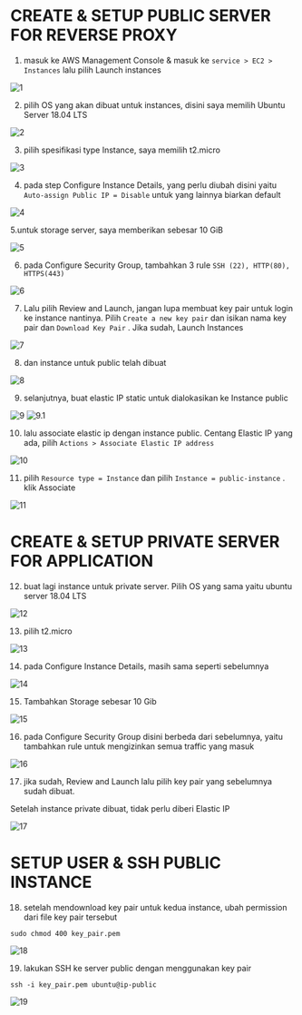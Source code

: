 # CREATE & SETUP PUBLIC SERVER FOR REVERSE PROXY

1. masuk ke AWS Management Console & masuk ke `service > EC2 > Instances` lalu pilih Launch instances

![1](assets/01.png)

2. pilih OS yang akan dibuat untuk instances, disini saya memilih Ubuntu Server 18.04 LTS

![2](assets/02.png)

3. pilih spesifikasi type Instance, saya memilih t2.micro

![3](assets/03.png)

4. pada step Configure Instance Details, yang perlu diubah disini yaitu `Auto-assign Public IP = Disable` untuk yang lainnya biarkan default

![4](assets/04.png)

5.untuk storage server, saya memberikan sebesar 10 GiB

![5](assets/05.png)

6. pada Configure Security Group, tambahkan 3 rule `SSH (22), HTTP(80), HTTPS(443)`

![6](assets/06.png)

7. Lalu pilih Review and Launch, jangan lupa membuat key pair untuk login ke instance nantinya. Pilih `Create a new key pair` dan isikan nama key pair dan `Download Key Pair` . Jika sudah, Launch Instances

![7](assets/07.png)

8. dan instance untuk public telah dibuat

![8](assets/08.png)

9. selanjutnya, buat elastic IP static untuk dialokasikan ke Instance public 

![9](assets/09.png)
![9.1](assets/10.png)

10. lalu associate elastic ip dengan instance public. Centang Elastic IP yang ada, pilih `Actions > Associate Elastic IP address`

![10](assets/11.png)

11. pilih `Resource type = Instance` dan pilih `Instance = public-instance` . klik Associate

![11](assets/12.png)

# CREATE & SETUP PRIVATE SERVER FOR APPLICATION

12. buat lagi instance untuk private server. Pilih OS yang sama yaitu ubuntu server 18.04 LTS

![12](assets/13.png)

13. pilih t2.micro

![13](assets/14.png)

14. pada Configure Instance Details, masih sama seperti sebelumnya

![14](assets/15.png)

15. Tambahkan Storage sebesar 10 Gib

![15](assets/16.png)

16. pada Configure Security Group disini berbeda dari sebelumnya, yaitu tambahkan rule untuk mengizinkan semua traffic yang masuk

![16](assets/17.png)

17. jika sudah, Review and Launch lalu pilih key pair yang sebelumnya sudah dibuat.

Setelah instance private dibuat, tidak perlu diberi Elastic IP

![17](assets/18.png)

# SETUP USER & SSH PUBLIC INSTANCE

18. setelah mendownload key pair untuk kedua instance, ubah permission dari file key pair tersebut

```
sudo chmod 400 key_pair.pem
```

![18](assets/19.png)

19. lakukan SSH ke server public dengan menggunakan key pair

```
ssh -i key_pair.pem ubuntu@ip-public
```

![19](assets/20.png)

 

